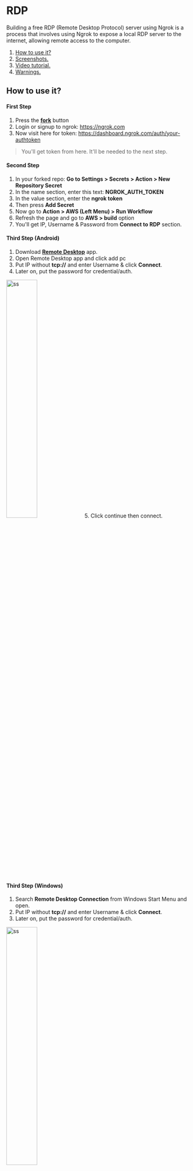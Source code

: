 # RDP
Building a free RDP (Remote Desktop Protocol) server using Ngrok is a process that involves using Ngrok to expose a local RDP server to the internet, allowing remote access to the computer.

1. <a href="https://github.com/0xAKXVAU/aws-rdp/blob/main/README.md#how-to-use-it">How to use it?</a>
2. <a href="https://github.com/0xAKXVAU/aws-rdp/blob/main/README.md#screenshots">Screenshots.</a>
3. <a href="https://github.com/0xAKXVAU/aws-rdp/blob/main/README.md#-tutorial-video">Video tutorial.</a>
4. <a href="https://github.com/0xAKXVAU/aws-rdp/blob/main/README.md#%EF%B8%8F-warning--use-fake-github-account-otherwise-sometimes-the-account-may-get-flagged">Warnings.</a>

## How to use it?

#### First Step
1. Press the <a href="https://github.com/0xAKXVAU/aws-rdp/fork">**fork**</a> button  
2. Login or signup to ngrok: https://ngrok.com
3. Now visit here for token: https://dashboard.ngrok.com/auth/your-authtoken
> You'll get token from here. It'll be needed to the next step.

#### Second Step
1. In your forked repo: **Go to Settings > Secrets > Action > New Repository Secret**
2. In the name section, enter this text: **NGROK_AUTH_TOKEN**
3. In the value section, enter the **ngrok token**
4. Then press **Add Secret**
5. Now go to **Action > AWS (Left Menu) > Run Workflow**
6. Refresh the page and go to **AWS > build** option
7. You'll get IP, Username & Password from **Connect to RDP** section.

#### Third Step (Android)
1. Download <a href="https://play.google.com/store/apps/details?id=com.microsoft.rdc.androidx">**Remote Desktop**</a> app.
2. Open Remote Desktop app and click add pc
3. Put IP without **tcp://** and enter Username & click **Connect**.
4. Later on, put the password for credential/auth.
<img src="https://i.ibb.co/QmR8xgr/603fe841d06f.png" alt="ss" width="40%"/>
5. Click continue then connect.

#### Third Step (Windows)
1. Search **Remote Desktop Connection** from Windows Start Menu and open.
2. Put IP without **tcp://** and enter Username & click **Connect**.
3. Later on, put the password for credential/auth.
<img src="https://i.ibb.co/8jwLMqg/90b4c297945f.png" alt="ss" width="40%"/>

## Screenshots
<img src="https://raw.githubusercontent.com/0xAKXVAU/aws-rdp/main/.assets/Screenshot_20230414-021950.jpg" alt="ss" width="90%"/>
<img src="https://raw.githubusercontent.com/0xAKXVAU/aws-rdp/main/.assets/Screenshot_20230414-022043.jpg" alt="ss" width="90%"/>

## <a href="https://t.me/Toxinum/561"> **Tutorial Video**
### Don't forgot to follow my GitHub & hit the star button.

## ⚠️ Warning : Use fake github account. Otherwise sometimes the account may get flagged

# Thanks ❤️
